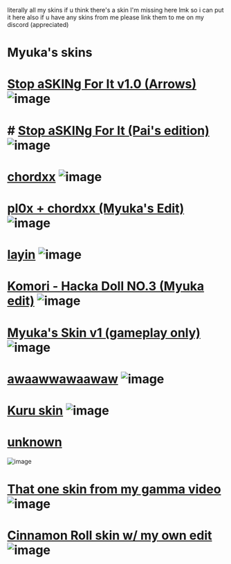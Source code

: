 literally all my skins
if u think there's a skin I'm missing here lmk so i can put it here
also if u have any skins from me please link them to me on my discord (appreciated)

# Myuka's skins
# [Stop aSKINg For It v1.0 (Arrows)](https://t.co/8x6PJkTnjR) ![image](https://cdn.discordapp.com/attachments/904464227668987904/1064249391952699412/screenshot3462.jpg)
# # [Stop aSKINg For It (Pai's edition)](https://www.dropbox.com/s/ohlfi2p8ydfgn1m/Stop%20aSKINg%20For%20It%20v1.0%20%28Pai%27s%20edit%29.osk?dl=0) ![image](https://cdn.discordapp.com/attachments/904464227668987904/1069657187946868857/screenshot3531.jpg)
# [chordxx](https://drive.google.com/file/d/1p74egAfJyr1SOlHjj7dU8LS_LfS6jdiB/view) ![image](https://cdn.discordapp.com/attachments/904464227668987904/1064250525173940286/screenshot3463.jpg)
# [pl0x + chordxx (Myuka's Edit)](https://cdn.discordapp.com/attachments/1047642485591117884/1064250842011676852/pl0xchordxx_Myuka_Edit.osk) ![image](https://cdn.discordapp.com/attachments/904464227668987904/1064251213006258206/screenshot3464.jpg)
# [layin](https://cdn.discordapp.com/attachments/904464227668987904/1064252162370187344/layin.osk) ![image](https://cdn.discordapp.com/attachments/904464227668987904/1064252103251476530/screenshot3465.jpg)
# [Komori - Hacka Doll NO.3 (Myuka edit)](https://drive.google.com/file/d/1oNYYRNupsKdQJ7g2-gzg1UQCbPb_e7UF/view) ![image](https://cdn.discordapp.com/attachments/904464227668987904/1064252804899803207/screenshot3466.jpg)
# [Myuka's Skin v1 (gameplay only)](https://cdn.discordapp.com/attachments/904464227668987904/1064253136723787876/ARROW_VER_XD.osk) ![image](https://cdn.discordapp.com/attachments/904464227668987904/1064253314667135197/screenshot3467.jpg)
# [awaawwawaawaw](https://drive.google.com/file/d/1qIqSCeSKEQtwota4KV7cb_Fuwe_Cjzzx/view) ![image](https://cdn.discordapp.com/attachments/904464227668987904/1064253791735652392/screenshot3468.jpg)
# [Kuru skin](https://cdn.discordapp.com/attachments/904464227668987904/1064241226070638612/Kuru_skin.osk) ![image](https://pbs.twimg.com/media/FmiIs3nXkAQLw5e?format=jpg&name=large)
# [unknown](https://cdn.discordapp.com/attachments/904464227668987904/1069655631549702234/zzz.rar)
![image](https://cdn.discordapp.com/attachments/904464227668987904/1069655728584921138/screenshot3530.jpg)
# [That one skin from my gamma video](https://cdn.discordapp.com/attachments/1165317648771461193/1165378843008319739/xd.osk?ex=6546a29f&is=65342d9f&hm=e87f45705d2996620b8a4592c7bb0e9a26c9a12c8348f4df0e4c5ad856815162&) ![image](https://cdn.discordapp.com/attachments/1165317648771461193/1165379105655632075/screenshot4735.png?ex=6546a2de&is=65342dde&hm=5d5b8425083c18a7a7e132108886769d40676e03ea31017dc297cdbbf73e5ea4&)
# [Cinnamon Roll skin w/ my own edit](https://cdn.discordapp.com/attachments/1165317648771461193/1165377285839405056/myu_skin.osk?ex=6546a12c&is=65342c2c&hm=c846878386f6ec80431bb64ea8c39fab8e7f00cd2da782fe190e68612148cc3c&) ![image](https://cdn.discordapp.com/attachments/1165317648771461193/1165378037253161010/screenshot4734.png?ex=6546a1df&is=65342cdf&hm=824cc6d844c7aacca8166379dfa1251c45654d177d1087921c356ff6e5a95674&)
